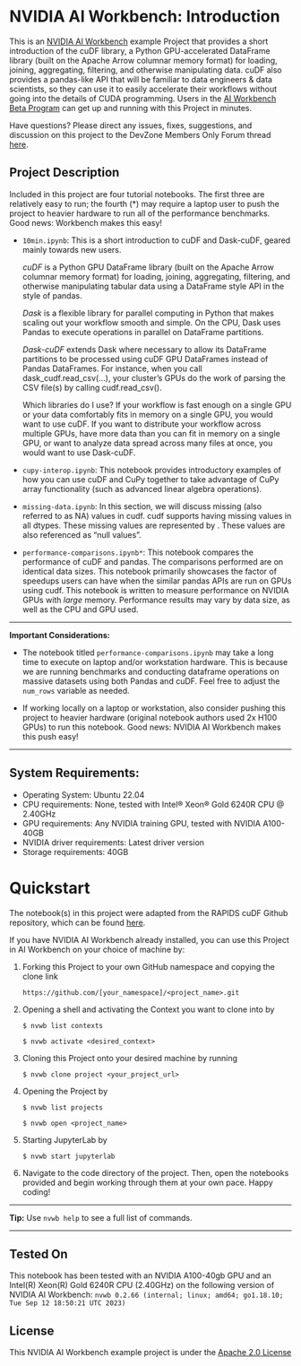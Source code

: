 # NVIDIA AI Workbench: Introduction
This is an [NVIDIA AI Workbench](https://developer.nvidia.com/blog/develop-and-deploy-scalable-generative-ai-models-seamlessly-with-nvidia-ai-workbench/) example Project that provides a short introduction of the cuDF library, a Python GPU-accelerated DataFrame library (built on the Apache Arrow columnar memory format) for loading, joining, aggregating, filtering, and otherwise manipulating data. cuDF also provides a pandas-like API that will be familiar to data engineers & data scientists, so they can use it to easily accelerate their workflows without going into the details of CUDA programming. Users in the [AI Workbench Beta Program](https://developer.nvidia.com/ai-workbench-beta) can get up and running with this Project in minutes. 

Have questions? Please direct any issues, fixes, suggestions, and discussion on this project to the DevZone Members Only Forum thread [here](https://forums.developer.nvidia.com/t/support-workbench-example-project-rapids-cudf/278372/1). 

## Project Description
Included in this project are four tutorial notebooks. The first three are relatively easy to run; the fourth (*) may require a laptop user to push the project to heavier hardware to run all of the performance benchmarks. Good news: Workbench makes this easy!  

* ```10min.ipynb```: This is a short introduction to cuDF and Dask-cuDF, geared mainly towards new users.

   _cuDF_ is a Python GPU DataFrame library (built on the Apache Arrow columnar memory format) for loading, joining, aggregating, filtering, and otherwise manipulating tabular data using a DataFrame style API in the style of pandas.

   _Dask_ is a flexible library for parallel computing in Python that makes scaling out your workflow smooth and simple. On the CPU, Dask uses Pandas to execute operations in parallel on DataFrame partitions.

   _Dask-cuDF_ extends Dask where necessary to allow its DataFrame partitions to be processed using cuDF GPU DataFrames instead of Pandas DataFrames. For instance, when you call dask_cudf.read_csv(...), your cluster’s GPUs do the work of parsing the CSV file(s) by calling cudf.read_csv().

   Which libraries do I use? If your workflow is fast enough on a single GPU or your data comfortably fits in memory on a single GPU, you would want to use cuDF. If you want to distribute your workflow across multiple GPUs, have more data than you can fit in memory on a single GPU, or want to analyze data spread across many files at once, you would want to use Dask-cuDF. 
  
* ```cupy-interop.ipynb```: This notebook provides introductory examples of how you can use cuDF and CuPy together to take advantage of CuPy array functionality (such as advanced linear algebra operations). 
  
* ```missing-data.ipynb```: In this section, we will discuss missing (also referred to as NA) values in cudf. cudf supports having missing values in all dtypes. These missing values are represented by <NA>. These values are also referenced as “null values”.
  
* ```performance-comparisons.ipynb*```: This notebook compares the performance of cuDF and pandas. The comparisons performed are on identical data sizes. This notebook primarily showcases the factor of speedups users can have when the similar pandas APIs are run on GPUs using cudf. This notebook is written to measure performance on NVIDIA GPUs with _large_ memory. Performance results may vary by data size, as well as the CPU and GPU used.

---
**Important Considerations:**
* The notebook titled ```performance-comparisons.ipynb``` may take a long time to execute on laptop and/or workstation hardware. This is because we are running benchmarks and conducting dataframe operations on massive datasets using both Pandas and cuDF. Feel free to adjust the ```num_rows``` variable as needed. 

* If working locally on a laptop or workstation, also consider pushing this project to heavier hardware (original notebook authors used 2x H100 GPUs) to run this notebook. Good news: NVIDIA AI Workbench makes this push easy! 

---

## System Requirements:
* Operating System: Ubuntu 22.04
* CPU requirements: None, tested with Intel&reg; Xeon&reg; Gold 6240R CPU @ 2.40GHz
* GPU requirements: Any NVIDIA training GPU, tested with NVIDIA A100-40GB
* NVIDIA driver requirements: Latest driver version
* Storage requirements: 40GB

# Quickstart
The notebook(s) in this project were adapted from the RAPIDS cuDF Github repository, which can be found [here](https://github.com/rapidsai/cudf/tree/branch-23.12/notebooks).

If you have NVIDIA AI Workbench already installed, you can use this Project in AI Workbench on your choice of machine by:
1. Forking this Project to your own GitHub namespace and copying the clone link

   ```https://github.com/[your_namespace]/<project_name>.git```
   
2. Opening a shell and activating the Context you want to clone into by

   ```
   $ nvwb list contexts
   
   $ nvwb activate <desired_context>
   ```
   
3. Cloning this Project onto your desired machine by running

   ```
   $ nvwb clone project <your_project_url>
   ```
   
4. Opening the Project by

   ```
   $ nvwb list projects
   
   $ nvwb open <project_name>
   ```
   
5. Starting JupyterLab by

   ```
   $ nvwb start jupyterlab
   ```

6. Navigate to the code directory of the project. Then, open the notebooks provided and begin working through them at your own pace. Happy coding!

---
**Tip:** Use ```nvwb help``` to see a full list of commands. 

---

## Tested On
This notebook has been tested with an NVIDIA A100-40gb GPU and an Intel(R) Xeon(R) Gold 6240R CPU (2.40GHz) on the following version of NVIDIA AI Workbench: ```nvwb 0.2.66 (internal; linux; amd64; go1.18.10; Tue Sep 12 18:50:21 UTC 2023)```

## License
This NVIDIA AI Workbench example project is under the [Apache 2.0 License](https://github.com/NVIDIA/rapids-cudf/blob/main/LICENSE.txt)
